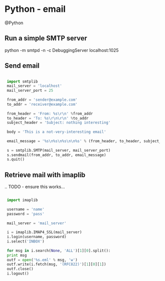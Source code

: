 # Python - email
@Python 

Run a simple SMTP server
------------------------



 python -m smtpd -n -c DebuggingServer localhost:1025

Send email
----------

```python

 import smtplib
 mail_server = 'localhost'
 mail_server_port = 25
 
 from_addr = 'sender@example.com'
 to_addr = 'receiver@example.com'
 
 from_header = 'From: %s\r\n' %from_addr
 to_header = 'To: %s\r\n\r\n' %to_addr
 subject_header = 'Subject: nothing interesting'
 
 body = 'This is a not-very-interesting email'
 
 email_message = '%s\n%s\n%s\n\n%s' % (from_header, to_header, subject_header, body)
 
 s = smtplib.SMTP(mail_server, mail_server_port)
 s.sendmail(from_addr, to_addr, email_message)
 s.quit()
```
Retrieve mail with imaplib
--------------------------

.. TODO - ensure this works...

```python

 import imaplib
 
 username = 'name'
 password = 'pass'
 
 mail_server = 'mail_server'
 
 i = imaplib.IMAP4_SSL(mail_server)
 i.login(username, password)
 i.select('INBOX')
 
 for msg in i.search(None, 'ALL')[1][0].split():
 print msg
 outf = open('%s.eml' % msg, 'w')
 outf.write(i.fetch(msg, '(RFC822)')[1][0][1])
 outf.close()
 i.logout()
```
